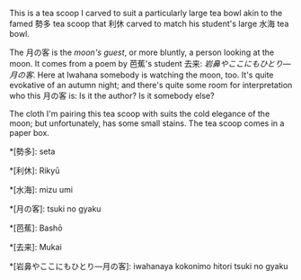 This is a tea scoop I carved to suit a particularly large tea bowl akin to the famed 勢多 tea scoop that 利休 carved to match his student's large 水海 tea bowl.

The 月の客 is the *moon's guest*, or more bluntly, a person looking at the moon. It comes from a poem by 芭蕉's student 去来: *岩鼻やここにもひとり—月の客*. Here at Iwahana somebody is watching the moon, too. It's quite evokative of an autumn night; and there's quite some room for interpretation who this 月の客 is: Is it the author? Is it somebody else?

The cloth I'm pairing this tea scoop with suits the cold elegance of the moon; but unfortunately, has some small stains. The tea scoop comes in a paper box.

*[勢多]: seta

*[利休]: Rikyū

*[水海]: mizu umi

*[月の客]: tsuki no gyaku

*[芭蕉]: Bashō

*[去来]: Mukai

*[岩鼻やここにもひとり—月の客]: iwahanaya kokonimo hitori tsuki no gyaku
